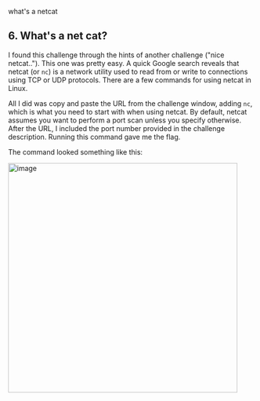 what's a netcat
## 6. What's a net cat?

I found this challenge through the hints of another challenge ("nice netcat.."). This one was pretty easy. A quick Google search reveals that netcat (or `nc`) is a network utility used to read from or write to connections using TCP or UDP protocols. There are a few commands for using netcat in Linux.

All I did was copy and paste the URL from the challenge window, adding `nc`, which is what you need to start with when using netcat. By default, netcat assumes you want to perform a port scan unless you specify otherwise. After the URL, I included the port number provided in the challenge description. Running this command gave me the flag.

The command looked something like this:

<img width="468" alt="image" src="https://github.com/yottam205/PicoCTF-Sloutions/assets/117525375/ebde0c44-9855-4ab3-8570-a612138f6433">

